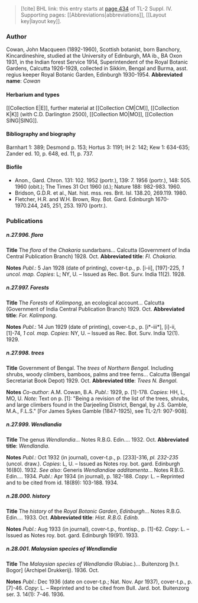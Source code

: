> [!cite] BHL link: this entry starts at [page 434](https://www.biodiversitylibrary.org/page/33266111) of TL-2 Suppl. IV.
> Supporting pages: [[Abbreviations|abbreviations]], [[Layout key|layout key]].

### Author

Cowan, John Macqueen (1892-1960), Scottish botanist, born Banchory, Kincardineshire, studied at the University of Edinburgh, MA ib., BA Oxon 1931, in the Indian forest Service 1914, Superintendent of the Royal Botanic Gardens, Calcutta 1926-1928, collected in Sikkim, Bengal and Burma, asst. regius keeper Royal Botanic Garden, Edinburgh 1930-1954. 
**Abbreviated name**: *Cowan*

#### Herbarium and types

[[Collection E|E]], further material at [[Collection CM|CM]], [[Collection K|K]] (with C.D. Darlington 2500), [[Collection MO|MO]], [[Collection SING|SING]].

#### Bibliography and biography

Barnhart 1: 389; Desmond p. 153; Hortus 3: 1191; IH 2: 142; Kew 1: 634-635; Zander ed. 10, p. 648, ed. 11, p. 737.

#### Biofile

- Anon., Gard. Chron. 131: 102. 1952 (portr.), 139: 7. 1956 (portr.), 148: 505. 1960 (obit.); The Times 31 Oct 1960 (d.); Nature 188: 982-983. 1960.
- Bridson, G.D.R. et al., Nat. hist. mss. res. Brit. Isl. 138.20, 269.119. 1980.
- Fletcher, H.R. and W.H. Brown, Roy. Bot. Gard. Edinburgh 1670-1970.244, 245, 251, 253. 1970 (portr.).

### Publications

##### n.27.996. flora

**Title**
The *flora* of the *Chakaria* sundarbans... Calcutta (Government of India Central Publication Branch) 1928. Oct.
**Abbreviated title**: *Fl. Chakaria*.

**Notes**
*Publ*.: 5 Jan 1928 (date of printing), cover-t.p., p. \[i-ii\], \[197\]-225, *1 uncol. map. Copies*: L; NY, U. – Issued as Rec. Bot. Surv. India 11(2). 1928.

##### n.27.997. Forests

**Title**
The *Forests* of *Kalimpong*, an ecological account... Calcutta (Government of India Central Publication Branch) 1929. Oct.
**Abbreviated title**: *For. Kalimpong*.

**Notes**
*Publ*.: 14 Jun 1929 (date of printing), cover-t.p., p. \[i\*-iii\*\], \[i\]-ii, \[1\]-74, *1 col. map. Copies*: NY, U. – Issued as Rec. Bot. Surv. India 12(1). 1929.

##### n.27.998. trees

**Title**
Government of Bengal. The *trees* of *Northern Bengal*. Including shrubs, woody climbers, bamboos, palms and tree ferns... Calcutta (Bengal Secretariat Book Depot) 1929. Oct.
**Abbreviated title**: *Trees N. Bengal*.

**Notes**
*Co-author*: A.M. Cowan, B.A.
*Publ*.: 1929, p. \[1\]-178. *Copies*: HH, L, MO, U.
*Note*: Text on p. \[1\]: "Being a revision of the list of the trees, shrubs, and large climbers found in the Darjeeling District, Bengal, by J.S. Gamble, M.A., F.L.S." \[For James Sykes Gamble (1847-1925), see TL-2/1: 907-908\].

##### n.27.999. Wendlandia

**Title**
The genus *Wendlandia*... Notes R.B.G. Edin.... 1932. Oct.
**Abbreviated title**: *Wendlandia*.

**Notes**
*Publ*.: Oct 1932 (in journal), cover-t.p., p. \[233\]-316, *pl. 232-235* (uncol. draw.). *Copies*: L, U. – Issued as Notes roy. bot. gard. Edinburgh 16(80). 1932.
*See also*: Generis *Wendlandiae additamenta*... Notes R.B.G. Edin.... 1934. *Publ*.: Apr 1934 (in journal), p. 182-188. *Copy*: L. – Reprinted and to be cited from id. 18(89): 103-188. 1934.

##### n.28.000. history

**Title**
The *history* of the *Royal Botanic Garden*, *Edinburgh*... Notes R.B.G. Edin.... 1933. Oct.
**Abbreviated title**: *Hist. R.B.G. Edinb.*

**Notes**
*Publ*.: Aug 1933 (in journal), cover-t.p., frontisp., p. \[1\]-62. *Copy*: L. – Issued as Notes roy. bot. gard. Edinburgh 19(91). 1933.

##### n.28.001. Malaysian species of Wendlandia

**Title**
The *Malaysian species of Wendlandia* (Rubiac.)... Buitenzorg \[h.t. Bogor\] (Archipel Drukkerij). 1936. Oct.

**Notes**
*Publ*.: Dec 1936 (date on cover-t.p.; Nat. Nov. Apr 1937), cover-t.p., p. \[7\]-46. *Copy*: L. – Reprinted and to be cited from Bull. Jard. bot. Buitenzorg ser. 3. 14(1): 7-46. 1936.

